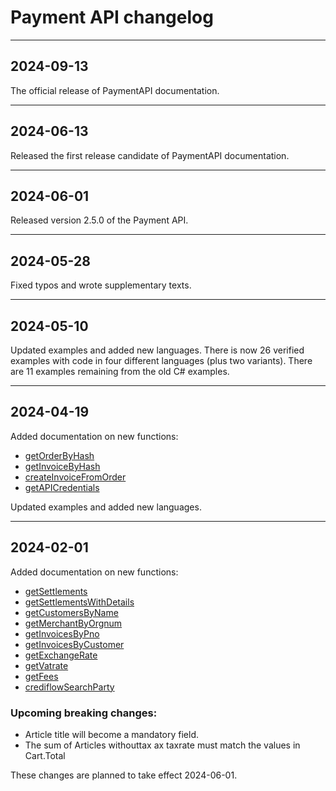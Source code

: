 # Payment API changelog

<include from="Snippets-PaymentAPI.md" element-id="snippet-header"></include>

---
## 2024-09-13

The official release of PaymentAPI documentation.

---
## 2024-06-13

Released the first release candidate of PaymentAPI documentation.

---
## 2024-06-01

Released version 2.5.0 of the Payment API.

---
## 2024-05-28

Fixed typos and wrote supplementary texts.

---
## 2024-05-10

Updated examples and added new languages. There is now 26 verified examples with code in four different languages (plus two variants). There are 11 examples remaining from the old C# examples.

---
## 2024-04-19

Added documentation on new functions:
* [getOrderByHash](getOrderByHash.md)
* [getInvoiceByHash](getInvoiceByHash.md)
* [createInvoiceFromOrder](createInvoiceFromOrder.md)
* [getAPICredentials](getAPICredentials.md)

Updated examples and added new languages.

---
## 2024-02-01

Added documentation on new functions:
* [getSettlements](getSettlements.md)
* [getSettlementsWithDetails](getSettlementsWithDetails.md)
* [getCustomersByName](getCustomersByName.md)
* [getMerchantByOrgnum](getMerchantByOrgnum.md)
* [getInvoicesByPno](getInvoicesByPno.md)
* [getInvoicesByCustomer](getInvoicesByCustomer.md)
* [getExchangeRate](getExchangeRate.md)
* [getVatrate](getVatrate.md)
* [getFees](getFees.md)
* [crediflowSearchParty](crediflowSearchParty.md)

### Upcoming breaking changes:
* Article title will become a mandatory field.
* The sum of Articles withouttax ax taxrate must match the values in Cart.Total

These changes are planned to take effect 2024-06-01.